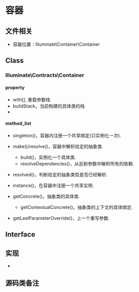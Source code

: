 # 容器
## 文件相关
- 容器位置：Illuminate\Container\Container

## Class
### Illuminate\Contracts\Container
#### property
- with[], 重载参数栈
- buildStack，当前构建的具体类的栈
- 

#### method_list
- singleton()，容器内注册一个共享绑定(只实例化一次).

- make()/resolve()，容器中解析给定的抽象类.
    - build()，实例化一个具体类.
    - resolveDependencies()，从反射参数中解析所有的依赖.

- resolved()，判断给定的抽象类型是否已经解析.
- instance()，在容器中注册一个共享实例.

- getConcrete()，抽象类的具体类.
	- getContextualConcrete()，抽象类的上下文的具体绑定.

- getLastParameterOverride()，上一个重写参数.

## Interface


## 实现
- 

## 源码类备注